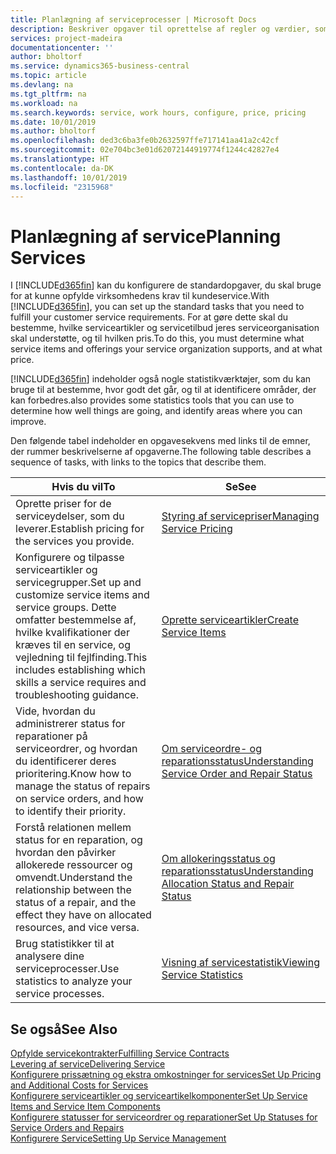 ```yaml
---
title: Planlægning af serviceprocesser | Microsoft Docs
description: Beskriver opgaver til oprettelse af regler og værdier, som du kan bruge til at definere virksomhedens servicepolitikker og -processer.
services: project-madeira
documentationcenter: ''
author: bholtorf
ms.service: dynamics365-business-central
ms.topic: article
ms.devlang: na
ms.tgt_pltfrm: na
ms.workload: na
ms.search.keywords: service, work hours, configure, price, pricing
ms.date: 10/01/2019
ms.author: bholtorf
ms.openlocfilehash: ded3c6ba3fe0b2632597ffe717141aa41a2c42cf
ms.sourcegitcommit: 02e704bc3e01d62072144919774f1244c42827e4
ms.translationtype: HT
ms.contentlocale: da-DK
ms.lasthandoff: 10/01/2019
ms.locfileid: "2315968"
---
```

# <a name="planning-services"></a><span data-ttu-id="7c308-103">Planlægning af service</span><span class="sxs-lookup"><span data-stu-id="7c308-103">Planning Services</span></span>
<span data-ttu-id="7c308-104">I [!INCLUDE[d365fin](includes/d365fin_md.md)] kan du konfigurere de standardopgaver, du skal bruge for at kunne opfylde virksomhedens krav til kundeservice.</span><span class="sxs-lookup"><span data-stu-id="7c308-104">With [!INCLUDE[d365fin](includes/d365fin_md.md)], you can set up the standard tasks that you need to fulfill your customer service requirements.</span></span> <span data-ttu-id="7c308-105">For at gøre dette skal du bestemme, hvilke serviceartikler og servicetilbud jeres serviceorganisation skal understøtte, og til hvilken pris.</span><span class="sxs-lookup"><span data-stu-id="7c308-105">To do this, you must determine what service items and offerings your service organization supports, and at what price.</span></span>   

[!INCLUDE[d365fin](includes/d365fin_md.md)] <span data-ttu-id="7c308-106">indeholder også nogle statistikværktøjer, som du kan bruge til at bestemme, hvor godt det går, og til at identificere områder, der kan forbedres.</span><span class="sxs-lookup"><span data-stu-id="7c308-106">also provides some statistics tools that you can use to determine how well things are going, and identify areas where you can improve.</span></span>
  
<span data-ttu-id="7c308-107">Den følgende tabel indeholder en opgavesekvens med links til de emner, der rummer beskrivelserne af opgaverne.</span><span class="sxs-lookup"><span data-stu-id="7c308-107">The following table describes a sequence of tasks, with links to the topics that describe them.</span></span>   
  
|<span data-ttu-id="7c308-108">**Hvis du vil**</span><span class="sxs-lookup"><span data-stu-id="7c308-108">**To**</span></span>|<span data-ttu-id="7c308-109">**Se**</span><span class="sxs-lookup"><span data-stu-id="7c308-109">**See**</span></span>|  
|------------|-------------|  
|<span data-ttu-id="7c308-110">Oprette priser for de serviceydelser, som du leverer.</span><span class="sxs-lookup"><span data-stu-id="7c308-110">Establish pricing for the services you provide.</span></span>|[<span data-ttu-id="7c308-111">Styring af servicepriser</span><span class="sxs-lookup"><span data-stu-id="7c308-111">Managing Service Pricing</span></span>](service-service-price-management.md)|
|<span data-ttu-id="7c308-112">Konfigurere og tilpasse serviceartikler og servicegrupper.</span><span class="sxs-lookup"><span data-stu-id="7c308-112">Set up and customize service items and service groups.</span></span> <span data-ttu-id="7c308-113">Dette omfatter bestemmelse af, hvilke kvalifikationer der kræves til en service, og vejledning til fejlfinding.</span><span class="sxs-lookup"><span data-stu-id="7c308-113">This includes establishing which skills a service requires and troubleshooting guidance.</span></span>| [<span data-ttu-id="7c308-114">Oprette serviceartikler</span><span class="sxs-lookup"><span data-stu-id="7c308-114">Create Service Items</span></span>](service-how-to-create-service-items.md)|  
|<span data-ttu-id="7c308-115">Vide, hvordan du administrerer status for reparationer på serviceordrer, og hvordan du identificerer deres prioritering.</span><span class="sxs-lookup"><span data-stu-id="7c308-115">Know how to manage the status of repairs on service orders, and how to identify their priority.</span></span>|[<span data-ttu-id="7c308-116">Om serviceordre- og reparationsstatus</span><span class="sxs-lookup"><span data-stu-id="7c308-116">Understanding Service Order and Repair Status</span></span>](service-service-order-status-and-repair-status.md)|  
|<span data-ttu-id="7c308-117">Forstå relationen mellem status for en reparation, og hvordan den påvirker allokerede ressourcer og omvendt.</span><span class="sxs-lookup"><span data-stu-id="7c308-117">Understand the relationship between the status of a repair, and the effect they have on allocated resources, and vice versa.</span></span>|[<span data-ttu-id="7c308-118">Om allokeringsstatus og reparationsstatus</span><span class="sxs-lookup"><span data-stu-id="7c308-118">Understanding Allocation Status and Repair Status</span></span>](service-allocation-status-and-repair-status.md)|  
|<span data-ttu-id="7c308-119">Brug statistikker til at analysere dine serviceprocesser.</span><span class="sxs-lookup"><span data-stu-id="7c308-119">Use statistics to analyze your service processes.</span></span> | [<span data-ttu-id="7c308-120">Visning af servicestatistik</span><span class="sxs-lookup"><span data-stu-id="7c308-120">Viewing Service Statistics</span></span>](service-service-statistics.md) |

## <a name="see-also"></a><span data-ttu-id="7c308-121">Se også</span><span class="sxs-lookup"><span data-stu-id="7c308-121">See Also</span></span>
[<span data-ttu-id="7c308-122">Opfylde servicekontrakter</span><span class="sxs-lookup"><span data-stu-id="7c308-122">Fulfilling Service Contracts</span></span>](service-fulfill-service-contracts.md)  
[<span data-ttu-id="7c308-123">Levering af service</span><span class="sxs-lookup"><span data-stu-id="7c308-123">Delivering Service</span></span>](service-deliver-service.md)  
[<span data-ttu-id="7c308-124">Konfigurere prissætning og ekstra omkostninger for services</span><span class="sxs-lookup"><span data-stu-id="7c308-124">Set Up Pricing and Additional Costs for Services</span></span>](service-how-setup-service-costs-pricing.md)  
[<span data-ttu-id="7c308-125">Konfigurere serviceartikler og serviceartikelkomponenter</span><span class="sxs-lookup"><span data-stu-id="7c308-125">Set Up Service Items and Service Item Components</span></span>](service-how-setup-service-items.md)  
[<span data-ttu-id="7c308-126">Konfigurere statusser for serviceordrer og reparationer</span><span class="sxs-lookup"><span data-stu-id="7c308-126">Set Up Statuses for Service Orders and Repairs</span></span>](service-order-repair-status.md)  
[<span data-ttu-id="7c308-127">Konfigurere Service</span><span class="sxs-lookup"><span data-stu-id="7c308-127">Setting Up Service Management</span></span>](service-setup-service.md)  
